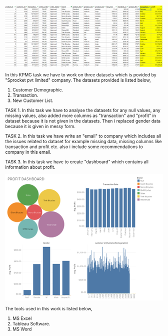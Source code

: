![](Transaction.png)

In this KPMG task we have to work on three datasets which is povided by "Sprocket pvt limited" company. The datasets provided is listed below,
1. Customer Demographic.
2. Transaction.
3. New Customer List.

TASK 1. In this task we have to analyse the datasets for any null values, any missing values, also added more columns as "transaction" and "profit" in dataset because it is not given in the datasets. Then i replaced gender data because it is given in messy form.

TASK 2. In this task we have write an "email" to company which includes all the issues related to dataset for example missing data, missing columns like transaction and profit etc. also i include some recommendations to company in this email.


TASK 3. In this task we have to create "dashboard" which contains all information about profit.



![](Dashboard.png)

The tools used in this work is listed below,
1. MS Excel
2. Tableau Software.
3. MS Word
